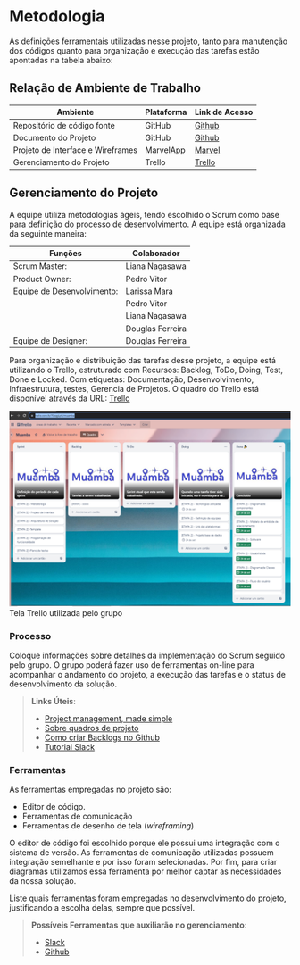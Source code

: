 
# Metodologia

As definições ferramentais utilizadas nesse projeto, tanto para manutenção dos códigos quanto para organização e execução das tarefas estão apontadas na tabela abaixo:

## Relação de Ambiente de Trabalho
| Ambiente| Plataforma | Link de Acesso |
|---------|------------|----------------|
| Repositório de código fonte | GitHub |[Github](https://github.com/ICEI-PUC-Minas-PMV-ADS/pmv-ads-2023-2-e2-proj-int-t4-Muamba)|
| Documento do Projeto | GitHub| [Github](https://github.com/ICEI-PUC-Minas-PMV-ADS/pmv-ads-2023-2-e2-proj-int-t4-Muamba)|
| Projeto de Interface e Wireframes | MarvelApp | [Marvel](https://marvelapp.com/project/6697348)|
| Gerenciamento do Projeto | Trello | [Trello](https://trello.com/b/70zqgLpG/muamba)

## Gerenciamento do Projeto
A equipe utiliza metodologias ágeis, tendo escolhido o Scrum como base para definição do processo de desenvolvimento.
A equipe está organizada da seguinte maneira:


|Funções|Colaborador|
|---------|------------|
| Scrum Master:|Liana Nagasawa|
| Product Owner:|Pedro Vitor|
| Equipe de Desenvolvimento:|Larissa Mara|
| |Pedro Vitor|
| |Liana Nagasawa|
| |Douglas Ferreira|
| Equipe de Designer:|Douglas Ferreira|

Para organização e distribuição das tarefas desse projeto, a equipe está utilizando o Trello, estruturado com Recursos: Backlog, ToDo, Doing, Test, Done e Locked. Com etiquetas: Documentação, Desenvolvimento, Infraestrutura, testes, Gerencia de Projetos. 
O quadro do Trello está disponível através da URL: [Trello](https://trello.com/b/70zqgLpG/muamba)

![Tela Trello utilizada pelo grupo](img/Muamba.png)
Tela Trello utilizada pelo grupo

### Processo

Coloque  informações sobre detalhes da implementação do Scrum seguido pelo grupo. O grupo poderá fazer uso de ferramentas on-line para acompanhar o andamento do projeto, a execução das tarefas e o status de desenvolvimento da solução.
 
> **Links Úteis**:
> - [Project management, made simple](https://github.com/features/project-management/)
> - [Sobre quadros de projeto](https://docs.github.com/pt/github/managing-your-work-on-github/about-project-boards)
> - [Como criar Backlogs no Github](https://www.youtube.com/watch?v=RXEy6CFu9Hk)
> - [Tutorial Slack](https://slack.com/intl/en-br/)

### Ferramentas

As ferramentas empregadas no projeto são:

- Editor de código.
- Ferramentas de comunicação
- Ferramentas de desenho de tela (_wireframing_)

O editor de código foi escolhido porque ele possui uma integração com o
sistema de versão. As ferramentas de comunicação utilizadas possuem
integração semelhante e por isso foram selecionadas. Por fim, para criar
diagramas utilizamos essa ferramenta por melhor captar as
necessidades da nossa solução.

Liste quais ferramentas foram empregadas no desenvolvimento do projeto, justificando a escolha delas, sempre que possível.
 
> **Possíveis Ferramentas que auxiliarão no gerenciamento**: 
> - [Slack](https://slack.com/)
> - [Github](https://github.com/)
